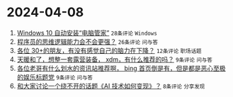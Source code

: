 # 2024-04-08

1. [Windows 10 自动安装“电脑管家”](https://www.v2ex.com/t/1030431) `28条评论` `Windows`
1. [程序员的思维逻辑能力会不会更强？](https://www.v2ex.com/t/1030433) `26条评论` `问与答`
1. [各位 30+的朋友，有没有感觉自己的脑力在下降？](https://www.v2ex.com/t/1030442) `12条评论` `职场话题`
1. [天暖和了，想整一套露营装备， xdm，有什么推荐的吗？](https://www.v2ex.com/t/1030432) `9条评论` `问与答`
1. [各位老哥有什么划水的资讯站推荐啊， bing 首页倒是有，但是都是恶心至极的娱乐标题党](https://www.v2ex.com/t/1030428) `9条评论` `问与答`
1. [和大家讨论一个绕不开的话题《AI 技术如何变现》？](https://www.v2ex.com/t/1030429) `8条评论` `分享发现`
